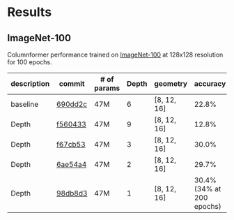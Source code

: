 # Results

## ImageNet-100

Columnformer performance trained on [ImageNet-100](https://huggingface.co/datasets/clane9/imagenet-100) at 128x128 resolution for 100 epochs.

| description | commit | # of params | Depth  |  geometry | accuracy |
|------------|--------|-------------|-----------|----------|----------|
| baseline | [690dd2c](https://github.com/IhabBendidi/columnformers/tree/690dd2c733f1fa029e43e87cf5ce99a5c3b90608)| 47M | 6 | [8, 12, 16]  |      22.8%       |
| Depth |   [f560433](https://github.com/IhabBendidi/columnformers/tree/f5604333e57cc36750717cefd9dd1bc24357d3ca) | 47M | 9 | [8, 12, 16]  |      12.8%       |
| Depth |   [f67cb53](https://github.com/IhabBendidi/columnformers/tree/f67cb53e9f87dcd632ca6827fb6723c8328d56ea) | 47M | 3 | [8, 12, 16]  |      30.0%       |
| Depth |   [6ae54a4](https://github.com/IhabBendidi/columnformers/tree/6ae54a4c76ae8242f513571e5437f452cb885534) | 47M | 2 | [8, 12, 16]  |      29.7%       |
| Depth |   [98db8d3](https://github.com/IhabBendidi/columnformers/tree/98db8d30bd3e3b2231351668a12678200cfa3a15) | 47M | 1 | [8, 12, 16]  |      30.4% (34% at 200 epochs)       |
